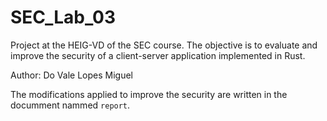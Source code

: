 # SEC_Lab_03
Project at the HEIG-VD of the SEC course. The objective is to evaluate and improve the security of a client-server application implemented in Rust.

Author: Do Vale Lopes Miguel

The modifications applied to improve the security are written in the documment nammed `report`.
